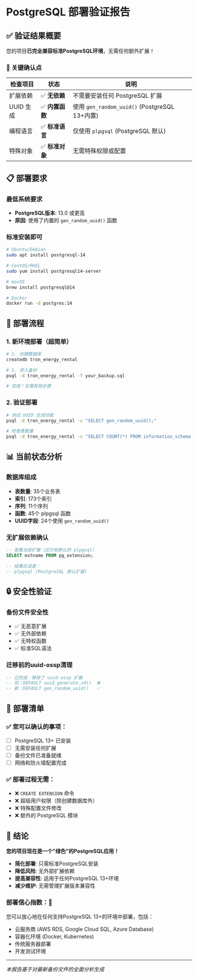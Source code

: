 # PostgreSQL 部署验证报告

## ✅ 验证结果概要

您的项目**已完全兼容标准PostgreSQL环境**，无需任何额外扩展！

### 🎯 关键确认点

| 检查项目 | 状态 | 说明 |
|---------|------|------|
| 扩展依赖 | ✅ **无依赖** | 不需要安装任何 PostgreSQL 扩展 |
| UUID 生成 | ✅ **内置函数** | 使用 `gen_random_uuid()` (PostgreSQL 13+内置) |
| 编程语言 | ✅ **标准语言** | 仅使用 `plpgsql` (PostgreSQL 默认) |
| 特殊对象 | ✅ **标准对象** | 无需特殊权限或配置 |

## 📋 部署要求

### 最低系统要求
- **PostgreSQL版本**: 13.0 或更高
- **原因**: 使用了内置的 `gen_random_uuid()` 函数

### 标准安装即可
```bash
# Ubuntu/Debian
sudo apt install postgresql-14

# CentOS/RHEL
sudo yum install postgresql14-server

# macOS
brew install postgresql@14

# Docker
docker run -d postgres:14
```

## 🚀 部署流程

### 1. 新环境部署（超简单）
```bash
# 1. 创建数据库
createdb tron_energy_rental

# 2. 导入备份
psql -d tron_energy_rental -f your_backup.sql

# 完成！无需其他步骤
```

### 2. 验证部署
```bash
# 测试 UUID 生成功能
psql -d tron_energy_rental -c "SELECT gen_random_uuid();"

# 检查表数量
psql -d tron_energy_rental -c "SELECT COUNT(*) FROM information_schema.tables WHERE table_schema = 'public';"
```

## 📊 当前状态分析

### 数据库组成
- **表数量**: 35个业务表
- **索引**: 173个索引
- **序列**: 11个序列  
- **函数**: 45个 plpgsql 函数
- **UUID字段**: 24个使用 `gen_random_uuid()`

### 无扩展依赖确认
```sql
-- 查看当前扩展（应只有默认的 plpgsql）
SELECT extname FROM pg_extension;

-- 结果应该是：
-- plpgsql (PostgreSQL 默认扩展)
```

## 🔒 安全性验证

### 备份文件安全性
- ✅ 无恶意扩展
- ✅ 无外部依赖
- ✅ 无特权函数
- ✅ 标准SQL语法

### 迁移前的uuid-ossp清理
```sql
-- 已完成：移除了 uuid-ossp 扩展
-- 旧：DEFAULT uuid_generate_v4()  ❌
-- 新：DEFAULT gen_random_uuid()   ✅
```

## 📝 部署清单

### ✅ 您可以确认的事项：
- [ ] PostgreSQL 13+ 已安装
- [ ] 无需安装任何扩展
- [ ] 备份文件已准备就绪
- [ ] 网络和防火墙配置完成

### ✅ 部署过程无需：
- ❌ `CREATE EXTENSION` 命令
- ❌ 超级用户权限（除创建数据库外）
- ❌ 特殊配置文件修改
- ❌ 额外的 PostgreSQL 模块

## 🎉 结论

**您的项目现在是一个"绿色"的PostgreSQL应用！**

- **简化部署**: 只需标准PostgreSQL安装
- **降低风险**: 无外部扩展依赖
- **提高兼容性**: 适用于任何PostgreSQL 13+环境
- **减少维护**: 无需管理扩展版本兼容性

### 部署信心指数：💯 

您可以放心地在任何支持PostgreSQL 13+的环境中部署，包括：
- 云服务商 (AWS RDS, Google Cloud SQL, Azure Database)
- 容器化环境 (Docker, Kubernetes)
- 传统服务器部署
- 开发测试环境

---

*本报告基于对最新备份文件的全面分析生成*
